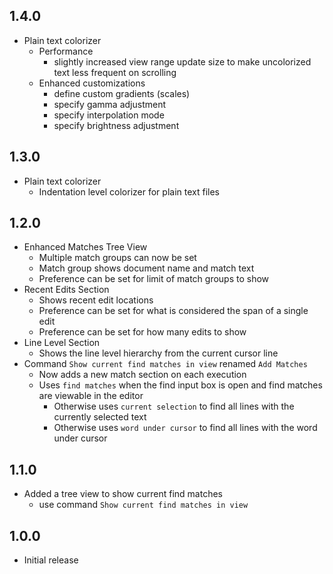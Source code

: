 ## 1.4.0
- Plain text colorizer
  - Performance
    - slightly increased view range update size to make uncolorized text less frequent on scrolling
  - Enhanced customizations
    - define custom gradients (scales)
    - specify gamma adjustment
    - specify interpolation mode
    - specify brightness adjustment
## 1.3.0
- Plain text colorizer
  - Indentation level colorizer for plain text files

## 1.2.0
- Enhanced Matches Tree View
  - Multiple match groups can now be set
  - Match group shows document name and match text
  - Preference can be set for limit of match groups to show
- Recent Edits Section
  - Shows recent edit locations
  - Preference can be set for what is considered the span of a single edit
  - Preference can be set for how many edits to show
- Line Level Section
  - Shows the line level hierarchy from the current cursor line
- Command `Show current find matches in view` renamed `Add Matches`
  - Now adds a new match section on each execution
  - Uses `find matches` when the find input box is open and find matches are viewable in the editor
    - Otherwise uses `current selection` to find all lines with the currently selected text
    - Otherwise uses `word under cursor` to find all lines with the word under cursor

## 1.1.0
- Added a tree view to show current find matches
  - use command `Show current find matches in view`

## 1.0.0
- Initial release